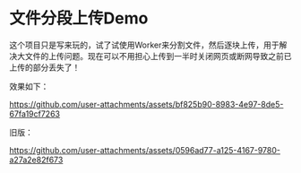 # 文件分段上传Demo

这个项目只是写来玩的，试了试使用Worker来分割文件，然后逐块上传，用于解决大文件的上传问题。现在可以不用担心上传到一半时关闭网页或断网导致之前已上传的部分丢失了！


效果如下：


https://github.com/user-attachments/assets/bf825b90-8983-4e97-8de5-67fa19cf7263


旧版：

https://github.com/user-attachments/assets/0596ad77-a125-4167-9780-a27a2e82f673

